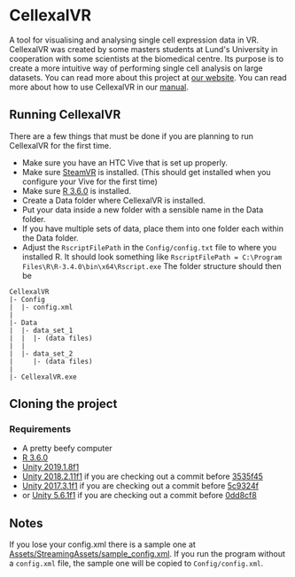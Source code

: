 # CellexalVR
A tool for visualising and analysing single cell expression data in VR.
CellexalVR was created by some masters students at Lund's University in cooperation with some scientists at the biomedical centre.
Its purpose is to create a more intuitive way of performing single cell analysis on large datasets.
You can read more about this project at [our website](https://cellexalvr.med.lu.se).
You can read more about how to use CellexalVR in our [manual](https://cellexalvr.med.lu.se/manual_introduction).

## Running CellexalVR
There are a few things that must be done if you are planning to run CellexalVR for the first time.
* Make sure you have an HTC Vive that is set up properly.
* Make sure [SteamVR](https://steamcommunity.com/steamvr) is installed. (This should get installed when you configure your Vive for the first time)
* Make sure [R 3.6.0](https://cran.r-project.org/src/base/R-3/) is installed.
* Create a Data folder where CellexalVR is installed.
* Put your data inside a new folder with a sensible name in the Data folder.
* If you have multiple sets of data, place them into one folder each within the Data folder.
* Adjust the `RscriptFilePath` in the `Config/config.txt` file to where you installed R. It should look something like `RscriptFilePath = C:\Program Files\R\R-3.4.0\bin\x64\Rscript.exe`
The folder structure should then be
```
CellexalVR
|- Config
|  |- config.xml
|
|- Data
|  |- data_set_1
|  |  |- (data files)
|  |
|  |- data_set_2
|     |- (data files)
|
|- CellexalVR.exe
```

## Cloning the project
### Requirements
* A pretty beefy computer
* [R 3.6.0](https://cran.r-project.org/src/base/R-3/)
* [Unity 2019.1.8f1](https://unity3d.com/get-unity/download/archive)
* [Unity 2018.2.11f1](https://unity3d.com/get-unity/download/archive) if you are checking out a commit before [3535f45](https://github.com/shambam/cellexalvr/commit/3535f4519b8f8efa2edc37f587a2f543a972e8bb)
* [Unity 2017.3.1f1](https://unity3d.com/get-unity/download/archive) if you are checking out a commit before [5c9324f](https://github.com/shambam/cellexalvr/commit/5c9324f745c802c3b070b9efdcd2a9e0b0428c2a)
* or [Unity 5.6.1f1](https://unity3d.com/get-unity/download/archive) if you are checking out a commit before [0dd8cf8](https://github.com/shambam/cellexalvr/commit/0dd8cf8f2d382f604dd5cca9ba50c2ec73086284)

## Notes
If you lose your config.xml there is a sample one at [Assets/StreamingAssets/sample_config.xml](Assets/StreamingAssets/sample_config.xml). If you run the program without a `config.xml` file, the sample one will be copied to `Config/config.xml`.
